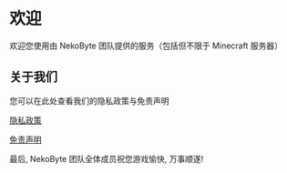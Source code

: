# 欢迎

欢迎您使用由 NekoByte 团队提供的服务（包括但不限于 Minecraft 服务器）

## 关于我们

您可以在此处查看我们的隐私政策与免责声明

[隐私政策](/about/privacy-policy)

[免责声明](/about/disclaimers)

最后, NekoByte 团队全体成员祝您游戏愉快, 万事顺遂!